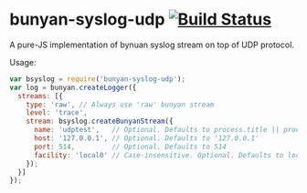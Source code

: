# bunyan-syslog-udp [![Build Status](https://travis-ci.org/wikimedia/bunyan-syslog-udp.svg?branch=master)](https://travis-ci.org/wikimedia/bunyan-syslog-udp)
A pure-JS implementation of bynuan syslog stream on top of UDP protocol.

Usage:

```javascript
var bsyslog = require('bunyan-syslog-udp');
var log = bunyan.createLogger({
  streams: [{
    type: 'raw', // Always use 'raw' bunyan stream
    level: 'trace',
    stream: bsyslog.createBunyanStream({
      name: 'udptest',   // Optional. Defaults to process.title || process.argv[0]
      host: '127.0.0.1', // Optional. Defaults to '127.0.0.1'
      port: 514,         // Optional. Defaults to 514
      facility: 'local0' // Case-insensitive. Optional. Defaults to local0
    });
  }]
});
```
